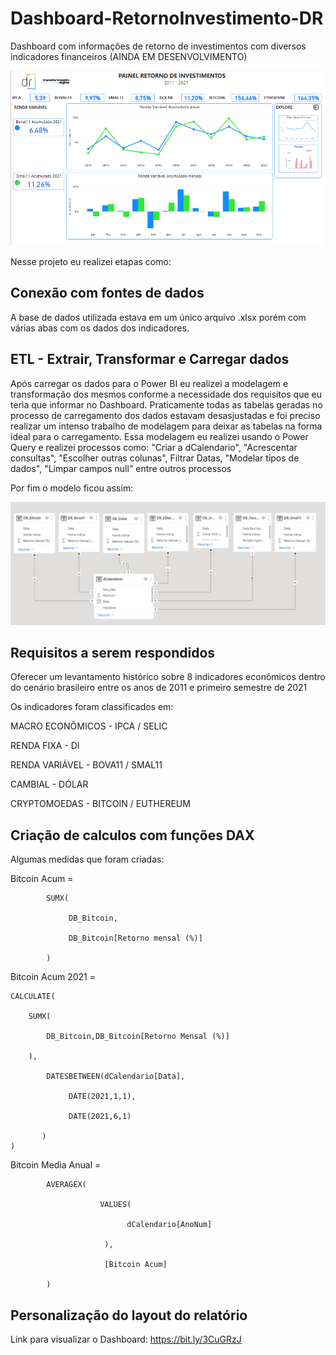 # Dashboard-RetornoInvestimento-DR
Dashboard com informações de retorno de investimentos com diversos indicadores financeiros (AINDA EM DESENVOLVIMENTO)

![Dashboard](https://github.com/MatheusFCBarros/Dashboard-RetornoInvestimento-DR/blob/main/Dashboard.png)


Nesse projeto eu realizei etapas como:

## Conexão com fontes de dados

A base de dados utilizada estava em um único arquivo .xlsx porém com várias abas com os dados dos indicadores.

## ETL - Extrair, Transformar e Carregar dados

Após carregar os dados para o Power BI eu realizei a modelagem e transformação dos mesmos conforme a necessidade dos requisitos que eu teria que informar no Dashboard.
Praticamente todas as tabelas geradas no processo de carregamento dos dados estavam desasjustadas e foi preciso realizar um intenso trabalho de modelagem para deixar as tabelas na forma ideal para o carregamento. Essa modelagem eu realizei usando o Power Query e realizei processos como: "Criar a dCalendario", "Acrescentar consultas", "Escolher outras colunas", Filtrar Datas, "Modelar tipos de dados", "Limpar campos null" entre outros processos

Por fim o modelo ficou assim:

![Modelo](https://github.com/MatheusFCBarros/Dashboard-RetornoInvestimento-DR/blob/main/Modelo.png)

## Requisitos a serem respondidos

Oferecer um levantamento histórico sobre 8 indicadores econômicos dentro do cenário brasileiro entre os anos de 2011 e primeiro semestre de 2021

Os indicadores foram classificados em:

MACRO ECONÔMICOS - IPCA / SELIC

RENDA FIXA - DI

RENDA VARIÁVEL - BOVA11 / SMAL11

CAMBIAL - DÓLAR

CRYPTOMOEDAS - BITCOIN / EUTHEREUM

## Criação de calculos com funções DAX

Algumas medidas que foram criadas:

Bitcoin Acum = 

            SUMX(
            
                 DB_Bitcoin,
                 
                 DB_Bitcoin[Retorno mensal (%)]
                 
            )
    
Bitcoin Acum 2021 = 

    CALCULATE( 
    
        SUMX(
        
            DB_Bitcoin,DB_Bitcoin[Retorno Mensal (%)]
            
        ),
        
            DATESBETWEEN(dCalendario[Data],
                
                 DATE(2021,1,1),
                
                 DATE(2021,6,1)
            
           )
    )
    
Bitcoin Media Anual = 

            AVERAGEX(
            
                        VALUES(
                        
                              dCalendario[AnoNum]
                              
                         ), 
                                    
                         [Bitcoin Acum]
                                    
            )

## Personalização do layout do relatório


Link para visualizar o Dashboard: https://bit.ly/3CuGRzJ
